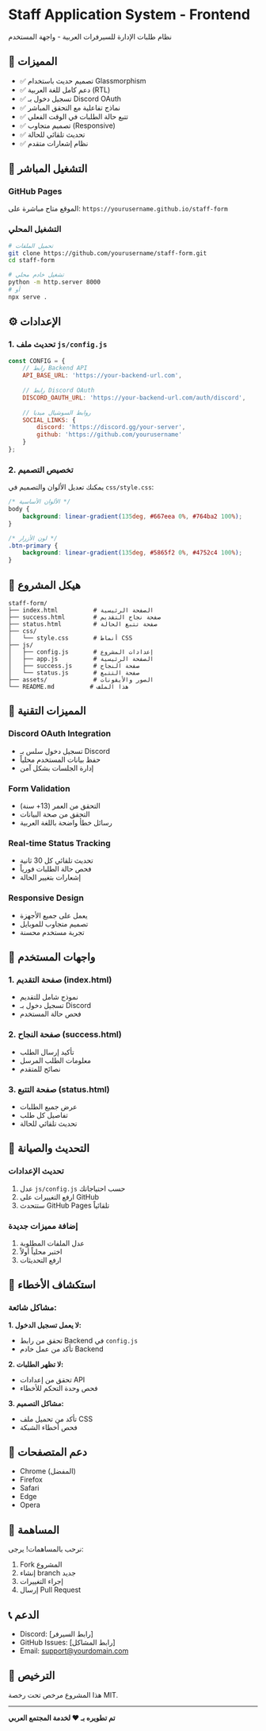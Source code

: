 # Staff Application System - Frontend

نظام طلبات الإدارة للسيرفرات العربية - واجهة المستخدم

## 🌟 المميزات

- ✅ تصميم حديث باستخدام Glassmorphism
- ✅ دعم كامل للغة العربية (RTL)
- ✅ تسجيل دخول بـ Discord OAuth
- ✅ نماذج تفاعلية مع التحقق المباشر
- ✅ تتبع حالة الطلبات في الوقت الفعلي
- ✅ تصميم متجاوب (Responsive)
- ✅ تحديث تلقائي للحالة
- ✅ نظام إشعارات متقدم

## 🚀 التشغيل المباشر

### GitHub Pages
الموقع متاح مباشرة على: `https://yourusername.github.io/staff-form`

### التشغيل المحلي
```bash
# تحميل الملفات
git clone https://github.com/yourusername/staff-form.git
cd staff-form

# تشغيل خادم محلي
python -m http.server 8000
# أو
npx serve .
```

## ⚙️ الإعدادات

### 1. تحديث ملف `js/config.js`

```javascript
const CONFIG = {
    // رابط Backend API
    API_BASE_URL: 'https://your-backend-url.com',
    
    // رابط Discord OAuth
    DISCORD_OAUTH_URL: 'https://your-backend-url.com/auth/discord',
    
    // روابط السوشيال ميديا
    SOCIAL_LINKS: {
        discord: 'https://discord.gg/your-server',
        github: 'https://github.com/yourusername'
    }
};
```

### 2. تخصيص التصميم
يمكنك تعديل الألوان والتصميم في `css/style.css`:

```css
/* الألوان الأساسية */
body {
    background: linear-gradient(135deg, #667eea 0%, #764ba2 100%);
}

/* لون الأزرار */
.btn-primary {
    background: linear-gradient(135deg, #5865f2 0%, #4752c4 100%);
}
```

## 📁 هيكل المشروع

```
staff-form/
├── index.html          # الصفحة الرئيسية
├── success.html        # صفحة نجاح التقديم
├── status.html         # صفحة تتبع الحالة
├── css/
│   └── style.css       # أنماط CSS
├── js/
│   ├── config.js       # إعدادات المشروع
│   ├── app.js          # الصفحة الرئيسية
│   ├── success.js      # صفحة النجاح
│   └── status.js       # صفحة التتبع
├── assets/             # الصور والأيقونات
└── README.md          # هذا الملف
```

## 🔧 المميزات التقنية

### Discord OAuth Integration
- تسجيل دخول سلس بـ Discord
- حفظ بيانات المستخدم محلياً
- إدارة الجلسات بشكل آمن

### Form Validation
- التحقق من العمر (13+ سنة)
- التحقق من صحة البيانات
- رسائل خطأ واضحة باللغة العربية

### Real-time Status Tracking
- تحديث تلقائي كل 30 ثانية
- فحص حالة الطلبات فورياً
- إشعارات بتغيير الحالة

### Responsive Design
- يعمل على جميع الأجهزة
- تصميم متجاوب للموبايل
- تجربة مستخدم محسنة

## 🎨 واجهات المستخدم

### 1. صفحة التقديم (index.html)
- نموذج شامل للتقديم
- تسجيل دخول بـ Discord
- فحص حالة المستخدم

### 2. صفحة النجاح (success.html)
- تأكيد إرسال الطلب
- معلومات الطلب المرسل
- نصائح للمتقدم

### 3. صفحة التتبع (status.html)
- عرض جميع الطلبات
- تفاصيل كل طلب
- تحديث تلقائي للحالة

## 🔄 التحديث والصيانة

### تحديث الإعدادات
1. عدل `js/config.js` حسب احتياجاتك
2. ارفع التغييرات على GitHub
3. ستتحدث GitHub Pages تلقائياً

### إضافة مميزات جديدة
1. عدل الملفات المطلوبة
2. اختبر محلياً أولاً
3. ارفع التحديثات

## 🐛 استكشاف الأخطاء

### مشاكل شائعة:

**1. لا يعمل تسجيل الدخول:**
- تحقق من رابط Backend في `config.js`
- تأكد من عمل خادم Backend

**2. لا تظهر الطلبات:**
- تحقق من إعدادات API
- فحص وحدة التحكم للأخطاء

**3. مشاكل التصميم:**
- تأكد من تحميل ملف CSS
- فحص أخطاء الشبكة

## 📱 دعم المتصفحات

- Chrome (المفضل)
- Firefox
- Safari
- Edge
- Opera

## 🤝 المساهمة

نرحب بالمساهمات! يرجى:

1. Fork المشروع
2. إنشاء branch جديد
3. إجراء التغييرات
4. إرسال Pull Request

## 📞 الدعم

- Discord: [رابط السيرفر]
- GitHub Issues: [رابط المشاكل]
- Email: support@yourdomain.com

## 📄 الترخيص

هذا المشروع مرخص تحت رخصة MIT.

---

**تم تطويره بـ ❤️ لخدمة المجتمع العربي**
